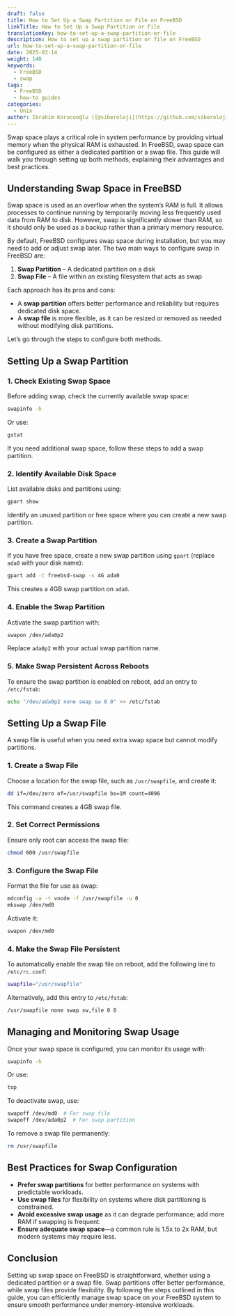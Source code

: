 ```yaml
---
draft: false
title: How to Set Up a Swap Partition or File on FreeBSD
linkTitle: How to Set Up a Swap Partition or File
translationKey: how-to-set-up-a-swap-partition-or-file
description: How to set up a swap partition or file on FreeBSD
url: how-to-set-up-a-swap-partition-or-file
date: 2025-03-14
weight: 140
keywords:
  - FreeBSD
  - swap
tags:
  - FreeBSD
  - how-to guides
categories:
  - Unix
author: İbrahim Korucuoğlu ([@siberoloji](https://github.com/siberoloji))
---
```

Swap space plays a critical role in system performance by providing virtual memory when the physical RAM is exhausted. In FreeBSD, swap space can be configured as either a dedicated partition or a swap file. This guide will walk you through setting up both methods, explaining their advantages and best practices.

## Understanding Swap Space in FreeBSD

Swap space is used as an overflow when the system’s RAM is full. It allows processes to continue running by temporarily moving less frequently used data from RAM to disk. However, swap is significantly slower than RAM, so it should only be used as a backup rather than a primary memory resource.

By default, FreeBSD configures swap space during installation, but you may need to add or adjust swap later. The two main ways to configure swap in FreeBSD are:

1. **Swap Partition** – A dedicated partition on a disk
2. **Swap File** – A file within an existing filesystem that acts as swap

Each approach has its pros and cons:

- A **swap partition** offers better performance and reliability but requires dedicated disk space.
- A **swap file** is more flexible, as it can be resized or removed as needed without modifying disk partitions.

Let’s go through the steps to configure both methods.

## Setting Up a Swap Partition

### 1. Check Existing Swap Space

Before adding swap, check the currently available swap space:

```sh
swapinfo -h
```

Or use:

```sh
gstat
```

If you need additional swap space, follow these steps to add a swap partition.

### 2. Identify Available Disk Space

List available disks and partitions using:

```sh
gpart show
```

Identify an unused partition or free space where you can create a new swap partition.

### 3. Create a Swap Partition

If you have free space, create a new swap partition using `gpart` (replace `ada0` with your disk name):

```sh
gpart add -t freebsd-swap -s 4G ada0
```

This creates a 4GB swap partition on `ada0`.

### 4. Enable the Swap Partition

Activate the swap partition with:

```sh
swapon /dev/ada0p2
```

Replace `ada0p2` with your actual swap partition name.

### 5. Make Swap Persistent Across Reboots

To ensure the swap partition is enabled on reboot, add an entry to `/etc/fstab`:

```sh
echo "/dev/ada0p2 none swap sw 0 0" >> /etc/fstab
```

## Setting Up a Swap File

A swap file is useful when you need extra swap space but cannot modify partitions.

### 1. Create a Swap File

Choose a location for the swap file, such as `/usr/swapfile`, and create it:

```sh
dd if=/dev/zero of=/usr/swapfile bs=1M count=4096
```

This command creates a 4GB swap file.

### 2. Set Correct Permissions

Ensure only root can access the swap file:

```sh
chmod 600 /usr/swapfile
```

### 3. Configure the Swap File

Format the file for use as swap:

```sh
mdconfig -a -t vnode -f /usr/swapfile -u 0
mkswap /dev/md0
```

Activate it:

```sh
swapon /dev/md0
```

### 4. Make the Swap File Persistent

To automatically enable the swap file on reboot, add the following line to `/etc/rc.conf`:

```sh
swapfile="/usr/swapfile"
```

Alternatively, add this entry to `/etc/fstab`:

```sh
/usr/swapfile none swap sw,file 0 0
```

## Managing and Monitoring Swap Usage

Once your swap space is configured, you can monitor its usage with:

```sh
swapinfo -h
```

Or use:

```sh
top
```

To deactivate swap, use:

```sh
swapoff /dev/md0  # For swap file
swapoff /dev/ada0p2  # For swap partition
```

To remove a swap file permanently:

```sh
rm /usr/swapfile
```

## Best Practices for Swap Configuration

- **Prefer swap partitions** for better performance on systems with predictable workloads.
- **Use swap files** for flexibility on systems where disk partitioning is constrained.
- **Avoid excessive swap usage** as it can degrade performance; add more RAM if swapping is frequent.
- **Ensure adequate swap space**—a common rule is 1.5x to 2x RAM, but modern systems may require less.

## Conclusion

Setting up swap space on FreeBSD is straightforward, whether using a dedicated partition or a swap file. Swap partitions offer better performance, while swap files provide flexibility. By following the steps outlined in this guide, you can efficiently manage swap space on your FreeBSD system to ensure smooth performance under memory-intensive workloads.
